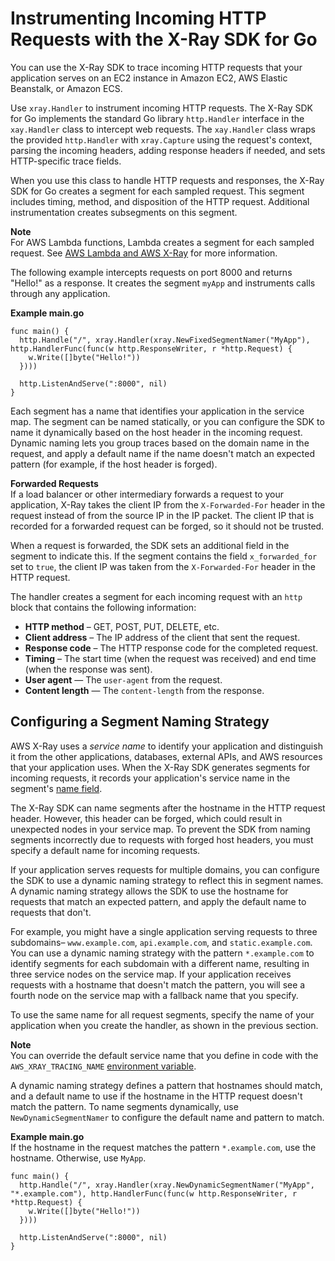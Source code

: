 # Instrumenting Incoming HTTP Requests with the X\-Ray SDK for Go<a name="xray-sdk-go-handler"></a>

You can use the X\-Ray SDK to trace incoming HTTP requests that your application serves on an EC2 instance in Amazon EC2, AWS Elastic Beanstalk, or Amazon ECS\.

Use `xray.Handler` to instrument incoming HTTP requests\. The X\-Ray SDK for Go implements the standard Go library `http.Handler` interface in the `xay.Handler` class to intercept web requests\. The `xay.Handler` class wraps the provided `http.Handler` with `xray.Capture` using the request's context, parsing the incoming headers, adding response headers if needed, and sets HTTP\-specific trace fields\.

When you use this class to handle HTTP requests and responses, the X\-Ray SDK for Go creates a segment for each sampled request\. This segment includes timing, method, and disposition of the HTTP request\. Additional instrumentation creates subsegments on this segment\.

**Note**  
For AWS Lambda functions, Lambda creates a segment for each sampled request\. See [AWS Lambda and AWS X\-Ray](xray-services-lambda.md) for more information\.

The following example intercepts requests on port 8000 and returns "Hello\!" as a response\. It creates the segment `myApp` and instruments calls through any application\.

**Example main\.go**  

```
func main() {
  http.Handle("/", xray.Handler(xray.NewFixedSegmentNamer("MyApp"), http.HandlerFunc(func(w http.ResponseWriter, r *http.Request) {
    w.Write([]byte("Hello!"))
  })))

  http.ListenAndServe(":8000", nil)
}
```

Each segment has a name that identifies your application in the service map\. The segment can be named statically, or you can configure the SDK to name it dynamically based on the host header in the incoming request\. Dynamic naming lets you group traces based on the domain name in the request, and apply a default name if the name doesn't match an expected pattern \(for example, if the host header is forged\)\.

**Forwarded Requests**  
If a load balancer or other intermediary forwards a request to your application, X\-Ray takes the client IP from the `X-Forwarded-For` header in the request instead of from the source IP in the IP packet\. The client IP that is recorded for a forwarded request can be forged, so it should not be trusted\.

When a request is forwarded, the SDK sets an additional field in the segment to indicate this\. If the segment contains the field `x_forwarded_for` set to `true`, the client IP was taken from the `X-Forwarded-For` header in the HTTP request\.

The handler creates a segment for each incoming request with an `http` block that contains the following information:
+ **HTTP method** – GET, POST, PUT, DELETE, etc\.
+ **Client address** – The IP address of the client that sent the request\.
+ **Response code** – The HTTP response code for the completed request\.
+ **Timing** – The start time \(when the request was received\) and end time \(when the response was sent\)\.
+ **User agent** — The `user-agent` from the request\.
+ **Content length** — The `content-length` from the response\.

## Configuring a Segment Naming Strategy<a name="xray-sdk-go-segments-naming"></a>

AWS X\-Ray uses a *service name* to identify your application and distinguish it from the other applications, databases, external APIs, and AWS resources that your application uses\. When the X\-Ray SDK generates segments for incoming requests, it records your application's service name in the segment's [name field](xray-api-segmentdocuments.md#api-segmentdocuments-fields)\.

The X\-Ray SDK can name segments after the hostname in the HTTP request header\. However, this header can be forged, which could result in unexpected nodes in your service map\. To prevent the SDK from naming segments incorrectly due to requests with forged host headers, you must specify a default name for incoming requests\.

If your application serves requests for multiple domains, you can configure the SDK to use a dynamic naming strategy to reflect this in segment names\. A dynamic naming strategy allows the SDK to use the hostname for requests that match an expected pattern, and apply the default name to requests that don't\.

For example, you might have a single application serving requests to three subdomains– `www.example.com`, `api.example.com`, and `static.example.com`\. You can use a dynamic naming strategy with the pattern `*.example.com` to identify segments for each subdomain with a different name, resulting in three service nodes on the service map\. If your application receives requests with a hostname that doesn't match the pattern, you will see a fourth node on the service map with a fallback name that you specify\.

To use the same name for all request segments, specify the name of your application when you create the handler, as shown in the previous section\.

**Note**  
You can override the default service name that you define in code with the `AWS_XRAY_TRACING_NAME` [environment variable](xray-sdk-go-configuration.md#xray-sdk-go-configuration-envvars)\.

A dynamic naming strategy defines a pattern that hostnames should match, and a default name to use if the hostname in the HTTP request doesn't match the pattern\. To name segments dynamically, use `NewDynamicSegmentNamer` to configure the default name and pattern to match\.

**Example main\.go**  
If the hostname in the request matches the pattern `*.example.com`, use the hostname\. Otherwise, use `MyApp`\.  

```
func main() {
  http.Handle("/", xray.Handler(xray.NewDynamicSegmentNamer("MyApp", "*.example.com"), http.HandlerFunc(func(w http.ResponseWriter, r *http.Request) {
    w.Write([]byte("Hello!"))
  })))

  http.ListenAndServe(":8000", nil)
}
```